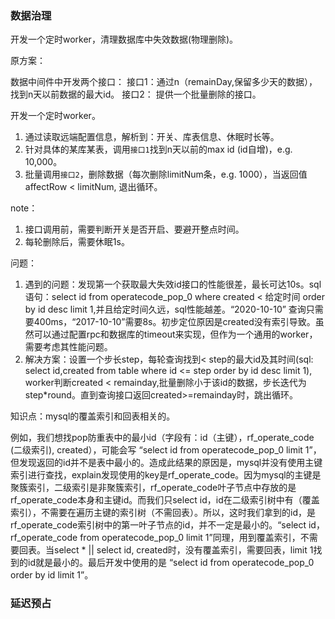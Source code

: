 ### 数据治理
开发一个定时worker，清理数据库中失效数据(物理删除)。

原方案：

数据中间件中开发两个接口：
接口1：通过n（remainDay,保留多少天的数据），找到n天以前数据的最大id。
接口2： 提供一个批量删除的接口。

开发一个定时worker。

1. 通过读取远端配置信息，解析到：开关、库表信息、休眠时长等。
2. 针对具体的某库某表，调用`接口1`找到n天以前的max id (id自增)，e.g. 10,000。
3. 批量调用`接口2`，删除数据（每次删除limitNum条，e.g. 1000），当返回值affectRow < limitNum, 退出循环。

note：
1. 接口调用前，需要判断开关是否开启、要避开整点时间。
2. 每轮删除后，需要休眠1s。

问题：
1. 遇到的问题：发现第一个获取最大失效id接口的性能很差，最长可达10s。sql语句：select id from operatecode_pop_0 where created < 给定时间 order by id desc limit 1,并且给定时间久远，sql性能越差。“2020-10-10” 查询只需要400ms，“2017-10-10”需要8s。初步定位原因是created没有索引导致。虽然可以通过配置rpc和数据库的timeout来实现，但作为一个通用的worker，需要考虑其性能问题。
2. 解决方案：设置一个步长step，每轮查询找到< step的最大id及其时间(sql: select id,created from table where id <= step order by id desc limit 1), worker判断created < remainday,批量删除小于该id的数据，步长迭代为step*round。直到查询接口返回created>=remainday时，跳出循环。 

知识点：mysql的覆盖索引和回表相关的。

例如，我们想找pop防重表中的最小id（字段有：id（主键），rf_operate_code (二级索引), created），可能会写 “select id from operatecode_pop_0 limit 1”，但发现返回的id并不是表中最小的。造成此结果的原因是，mysql并没有使用主键索引进行查找，explain发现使用的key是rf_operate_code。因为mysql的主键是聚簇索引，二级索引是非聚簇索引，rf_operate_code叶子节点中存放的是rf_operate_code本身和主键id。而我们只select id，id在二级索引树中有（覆盖索引），不需要在遍历主键的索引树（不需回表）。所以，这时我们拿到的id，是rf_operate_code索引树中的第一叶子节点的id，并不一定是最小的。“select id， rf_operate_code from operatecode_pop_0 limit 1”同理，用到覆盖索引，不需要回表。当select * || select id, created时，没有覆盖索引，需要回表，limit 1找到的id就是最小的。最后开发中使用的是 “select id from operatecode_pop_0 order by id limit 1”。


### 延迟预占
